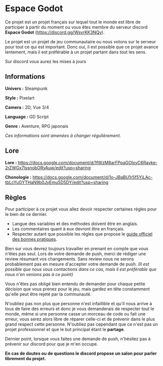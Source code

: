 # Espace Godot

Ce projet est un projet français sur lequel tout le monde est libre de participer à partir du moment ou vous êtes membre du serveur discord **Espace Godot** (https://discord.gg/WsvrKK3NQy).

Le projet est un projet de jeu communautaire ou nous votons sur le serveur pour tout ce qui est important. Donc oui, il est possible que ce projet avance lentement, mais il est préférable à un projet partant dans tout les sens.

Sur discord vous aurez les mises à jours

## Informations

**Univers :** Steampunk

**Style :** Pixelart

**Camera :** 2D, Vue 3/4

**Language :** GD Script

**Genre :** Aventure, RPG japonais

_Ces informations sont amenées à changer régulièrement._

## Lore

**Lore :** https://docs.google.com/document/d/1fWzM8arFPpaGOlxyC6Ravke-2rZWGx7lssnobORyAuw/edit?usp=sharing

**Chonologie :** https://docs.google.com/document/d/1o-JBaBU1r5f5YjLAc-tbLcYuGYTHaN9b0JyEmu5D5DY/edit?usp=sharing

## Règles

Pour participer à ce projet vous allez devoir respecter certaines règles pour le bien de ce dernier.

- Langue des variables et des méthodes doivent être en anglais.
- Les commentaires quant à eux devront être en français.
- Respecter autant que possible les règles que propose le [guide officiel des bonnes pratiques](https://docs.godotengine.org/fr/stable/getting_started/scripting/gdscript/gdscript_styleguide.html).

Bien sur vous devrez toujours travailler en prenant en compte que vous n'êtes pas seul.
Lors de votre demande de push, merci de rédiger une review résumant vos changements.
Sans review nous ne serons probablement pas en mesure d'accepter votre demande de push. _(Il est possible que nous vous contactions dans ce cas, mais il est préférable que nous n'en venions pas à ce point)_

Vous n'êtes pas obligé bien entendu de demander pour chaque petite décision que vous prenez pour le jeu, mais gardez en tête constamment qu'elle peut être rejeté par la communauté.

N'oubliez pas non plus que personne n'est infaillible et qu'il nous arrive à tous de faire des erreurs et donc je vous demanderais de respecter tout le monde, même si une personne casse un morceau de code ou fait une erreur, vous serez alors libre de réparer celle-ci et de prévenir dans le plus grand respect cette personne. N'oubliez pas cependant que ce n'est pas un projet professionnel et que le but principal étant le **partage**.

Dernier point, lorsque vous faites une demande de push, n'hésitez pas à prévenir sur discord pour que je m'en occupe.

**En cas de doutes ou de questions le discord propose un salon pour parler librement du projet.**
